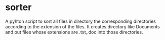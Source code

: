 # sorter
A pyhton script to sort all files in directory the corresponding directories according to the extension of the files.
It creates directory like Documents and put files whose extensions are .txt,.doc into those directories.


